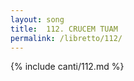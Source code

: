 ```yaml
---
layout: song
title:  112. CRUCEM TUAM
permalink: /libretto/112/
---
```

{% include canti/112.md %}   